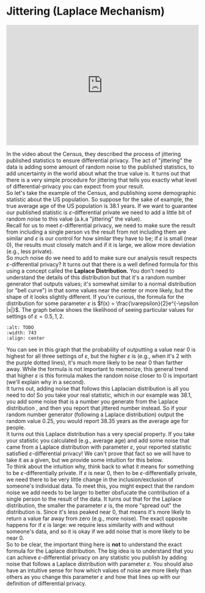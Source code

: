 # Jittering (Laplace Mechanism)

<div style="position: relative; padding-bottom: 62.5%; height: 0;">
    <iframe src="https://www.loom.com/share/d35baca166b547fd9a0772b0dfe28766?sharedAppSource=personal_library" frameborder="0" webkitallowfullscreen mozallowfullscreen allowfullscreen style="position: absolute; top: 0; left: 0; width: 100%; height: 100%;"></iframe>
</div>

In the video about the Census, they described the process of jittering published statistics to ensure differential privacy. The act of "jittering" the data is adding some amount of random noise to the published statistics, to add uncertainty in the world about what the true value is. It turns out that there is a very simple procedure for jittering that tells you exactly what level of differential-privacy you can expect from your result.  
So let's take the example of the Census, and publishing some demographic statistic about the US population. So suppose for the sake of example, the true average age of the US population is 38.1 years. If we want to guarantee our published statistic is $\varepsilon$-differential private we need to add a little bit of random noise to this value (a.k.a "jittering" the value).  
Recall for us to meet $\varepsilon$-differential privacy, we need to make sure the result from including a single person vs the result from not including them are similar and $\varepsilon$ is our control for how similar they have to be; if $\varepsilon$ is small (near 0), the results must closely match and if it is large, we allow more deviation (e.g., less private).  
So much noise do we need to add to make sure our analysis result respects $\varepsilon$-differential privacy? It turns out that there is a well defined formula for this using a concept called the **Laplace Distribution.** You don't need to understand the details of this distribution but that it's a random number generator that outputs values; it's somewhat similar to a normal distribution (or "bell curve") in that some values near the center or more likely, but the shape of it looks slightly different. If you're curious, the formula for the distribution for some parameter $\varepsilon$ is $f(x) = \frac{\varepsilon}{2}e^{-\epsilon |x|}$. The graph below shows the likelihood of seeing particular values for settings of $\varepsilon= 0.5, 1, 2$.  
```{image} https://static.us.edusercontent.com/files/reNChFydK2RytYjxgCS1gn4m
:alt: TODO
:width: 743
:align: center
```

You can see in this graph that the probability of outputting a value near 0 is highest for all three settings of $\varepsilon$, but the higher $\varepsilon$ is (e.g., when it's 2 with the purple dotted lines), it's much more likely to be near 0 than farther away. While the formula is not important to memorize, this general trend that higher $\varepsilon$ is this formula makes the random noise closer to 0 is important (we'll explain why in a second).  
It turns out, adding noise that follows this Laplacian distribution is all you need to do! So you take your real statistic, which in our example was 38.1, you add some noise that is a number you generate from the Laplace distribution , and then you report that jittered number instead. So if your random number generator (following a Laplace distribution) output the random value 0.25, you would report 38.35 years as the average age for people.  
It turns out this Laplace distribution has a very special property. If you take your statistic you calculated (e.g., average age) and add some noise that came from a Laplace distribution with parameter $\varepsilon$, your reported statistic satisfied $\varepsilon$-differential privacy! We can't prove that fact so we will have to take it as a given, but we provide some intuition for this below.  
To think about the intuition why, think back to what it means for something to be $\varepsilon$-differentially private. If $\varepsilon$ is near 0, then to be $\varepsilon$-differentially private, we need there to be very little change in the inclusion/exclusion of someone's individual data. To meet this, you might expect that the random noise we add needs to be larger to better obsfucate the contribution of a single person to the result of the data. It turns out that for the Laplace distribution, the smaller the parameter $\varepsilon$ is, the more "spread out" the distribution is. Since it's less peaked near 0, that means it's more likely to return a value far away from zero (e.g., more noise). The exact opposite happens for if $\varepsilon$ is large: we require less similarity with and without someone's data, and so it is okay if we add noise that is more likely to be near 0.  
So to be clear, the important thing here is **not** to understand the exact formula for the Laplace distribution. The big idea is to understand that you can achieve $\varepsilon$-differential privacy on any statistic you publish by adding noise that follows a Laplace distribution with parameter $\varepsilon$. You should also have an intuitive sense for how which values of noise are more likely than others as you change this parameter $\varepsilon$ and how that lines up with our definition of differential privacy.  
